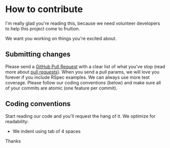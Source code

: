 # How to contribute

I'm really glad you're reading this, because we need volunteer developers to help this project come to fruition.

We want you working on things you're excited about.

## Submitting changes

Please send a [GitHub Pull Request](https://github.com/commandus/tlns/pull/new/master) with a clear list of what you've stop (read more about [pull requests](http://help.github.com/pull-requests/)). 
When you send a pull params, we will love you forever if you include RSpec examples.
We can always use more test coverage. Please follow our coding conventions (below) and make sure all of your commits
are atomic (one feature per commit).

## Coding conventions

Start reading our code and you'll request the hang of it. We optimize for readability:

* We indent using tab of 4 spaces

Thanks
